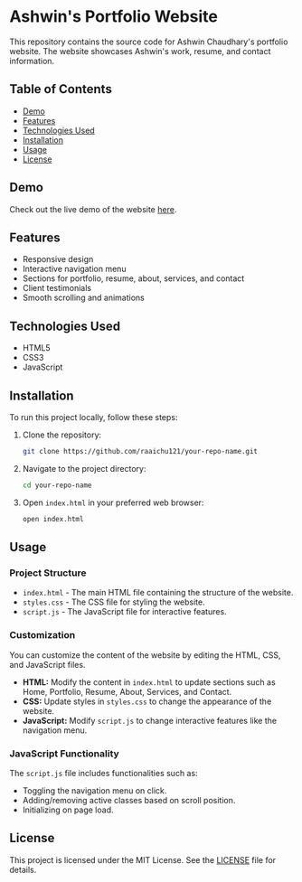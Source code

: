 # Ashwin's Portfolio Website

This repository contains the source code for Ashwin Chaudhary's portfolio website. The website showcases Ashwin's work, resume, and contact information.

## Table of Contents

- [Demo](#demo)
- [Features](#features)
- [Technologies Used](#technologies-used)
- [Installation](#installation)
- [Usage](#usage)
- [License](#license)

## Demo

Check out the live demo of the website [here](https://raaichu121.github.io/Ashwanikr.github.io/).

## Features

- Responsive design
- Interactive navigation menu
- Sections for portfolio, resume, about, services, and contact
- Client testimonials
- Smooth scrolling and animations

## Technologies Used

- HTML5
- CSS3
- JavaScript

## Installation

To run this project locally, follow these steps:

1. Clone the repository:
    ```bash
    git clone https://github.com/raaichu121/your-repo-name.git
    ```

2. Navigate to the project directory:
    ```bash
    cd your-repo-name
    ```

3. Open `index.html` in your preferred web browser:
    ```bash
    open index.html
    ```

## Usage

### Project Structure

- `index.html` - The main HTML file containing the structure of the website.
- `styles.css` - The CSS file for styling the website.
- `script.js` - The JavaScript file for interactive features.

### Customization

You can customize the content of the website by editing the HTML, CSS, and JavaScript files. 

- **HTML:** Modify the content in `index.html` to update sections such as Home, Portfolio, Resume, About, Services, and Contact.
- **CSS:** Update styles in `styles.css` to change the appearance of the website.
- **JavaScript:** Modify `script.js` to change interactive features like the navigation menu.

### JavaScript Functionality

The `script.js` file includes functionalities such as:
- Toggling the navigation menu on click.
- Adding/removing active classes based on scroll position.
- Initializing on page load.

## License

This project is licensed under the MIT License. See the [LICENSE](LICENSE) file for details.
